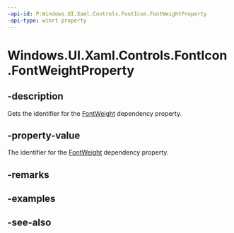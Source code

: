 ```yaml
---
-api-id: P:Windows.UI.Xaml.Controls.FontIcon.FontWeightProperty
-api-type: winrt property
---
```


<!-- Property syntax
public Windows.UI.Xaml.DependencyProperty FontWeightProperty { get; }
-->

# Windows.UI.Xaml.Controls.FontIcon.FontWeightProperty

## -description
Gets the identifier for the [FontWeight](fonticon_fontweight.md) dependency property.



## -property-value
The identifier for the [FontWeight](fonticon_fontweight.md) dependency property.

## -remarks

## -examples

## -see-also
